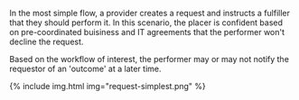 In the most simple flow, a provider creates a request and instructs a fulfiller that they should perform it. In this scenario, the placer is confident based on pre-coordinated buisiness and IT agreements that the performer won't decline the request.

Based on the workflow of interest, the performer may or may not notify the requestor of an 'outcome' at a later time. 

{% include img.html img="request-simplest.png" %}

